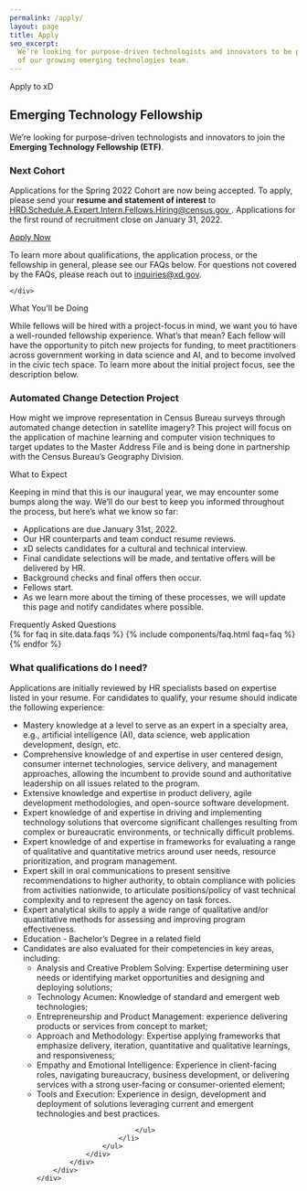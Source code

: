 ```yaml
---
permalink: /apply/
layout: page
title: Apply
seo_excerpt:
  We’re looking for purpose-driven technologists and innovators to be part
  of our growing emerging technologies team.
---
```


<section class="apply-overview">
    <div class="grid-container">
        <div class="section-breadcrumb">Apply to xD</div>
        <h2>Emerging Technology Fellowship</h2>
        <p>
            We’re looking for purpose-driven technologists and innovators to 
            join the <b>Emerging Technology Fellowship (ETF)</b>.
        </p>
        <div class="grid-row">
            <div class="grid-col-12">
                <h3>Next Cohort</h3>
                <p>
                    Applications for the Spring 2022 Cohort are now being 
                    accepted. To apply, please send your <b>resume and statement 
                    of interest</b> to 
                    <a href="mailto:HRD.Schedule.A.Expert.Intern.Fellows.Hiring@census.gov?subject=Emerging Technology Fellowship Application">
                        HRD.Schedule.A.Expert.Intern.Fellows.Hiring@census.gov
                    </a>.
                    Applications for the first round of recruitment close on 
                    January 31, 2022.
                </p>
                <a 
                    class="usa-button usa-button-black" 
                    href="mailto:HRD.Schedule.A.Expert.Intern.Fellows.Hiring@census.gov?subject=Emerging Technology Fellowship Application"
                >
                    Apply Now
                </a>
                <p>
                    To learn more about qualifications, the application process, 
                    or the fellowship in general, please see our FAQs below. 
                    For questions not covered by the FAQs, please reach out to 
                    <a href="mailto:inquiries@xd.gov?subject=Emerging Technology Fellowship Inquiry">inquiries@xd.gov</a>.
                </p>
            </div>
        </div>
        
    </div>
</section>

<section class="apply-overview">
    <div class="grid-container">
        <div class="section-breadcrumb">What You'll be Doing</div>
        <div class="grid-row">
            <div class="grid-col-12">
                <p>
                    While fellows will be hired with a project-focus in mind, 
                    we want you to have a well-rounded fellowship experience. 
                    What’s that mean? Each fellow will have the opportunity to 
                    pitch new projects for funding, to meet practitioners across 
                    government working in data science and AI, and to become 
                    involved in the civic tech space. To learn more about the 
                    initial project focus, see the description below.
                 </p>
                <h3>Automated Change Detection Project</h3>
                <p>
                    How might we improve representation in Census Bureau surveys 
                    through automated change detection in satellite imagery? 
                    This project will focus on the application of machine 
                    learning and computer vision techniques to target updates to 
                    the Master Address File and is being done in partnership 
                    with the Census Bureau’s Geography Division.
                </p>
            </div>
        </div>
    </div>
</section>

<section class="apply-overview">
    <div class="grid-container">
        <div class="section-breadcrumb">What to Expect</div>
        <div class="grid-row">
            <div class="grid-col-12">
                <p>
                    Keeping in mind that this is our inaugural year, we may 
                    encounter some bumps along the way. We’ll do our best to 
                    keep you informed throughout the process, but here’s what we 
                    know so far:
                </p>
                <ul>
                    <li>Applications are due January 31st, 2022.</li>
                    <li>Our HR counterparts and team conduct resume reviews.</li>
                    <li>xD selects candidates for a cultural and technical interview.</li>
                    <li>Final candidate selections will be made, and tentative offers will be delivered by HR.</li>
                    <li>Background checks and final offers then occur.</li>
                    <li>Fellows start.</li>
                    <li>As we learn more about the timing of these processes, we will update this page and notify candidates where possible.</li>
                </ul>
            </div>
        </div>
    </div>
</section>

<section class="apply-overview apply-faq">
    <div class="grid-container">
        <div class="section-breadcrumb">Frequently Asked Questions</div>
        <div class="grid-row">
            <div class="grid-col-12">
                {% for faq in site.data.faqs %}
                    {% include components/faq.html faq=faq %}
                {% endfor %}
                <div class="faq">
                    <h3>What qualifications do I need? </h3>
                    <p>
                        Applications are initially reviewed by HR specialists 
                        based on expertise listed in your resume. For candidates 
                        to qualify, your resume should indicate the following
                         experience:
                    </p>
                    <ul>
                        <li>Mastery knowledge at a level to serve as an expert in a specialty area, e.g., artificial intelligence (AI), data science, web application development, design, etc.</li>
                        <li>Comprehensive knowledge of and expertise in user centered design, consumer internet technologies, service delivery, and management approaches, allowing the incumbent to provide sound and authoritative leadership on all issues related to the program. </li>
                        <li>Extensive knowledge and expertise in product delivery, agile development methodologies, and open-source software development. </li>
                        <li>Expert knowledge of and expertise in driving and implementing technology solutions that overcome significant challenges resulting from complex or bureaucratic environments, or technically difficult problems. </li>
                        <li>Expert knowledge of and expertise in frameworks for evaluating a range of qualitative and quantitative metrics around user needs, resource prioritization, and program management. </li>
                        <li>Expert skill in oral communications to present sensitive recommendations to higher authority, to obtain compliance with policies from activities nationwide, to articulate positions/policy of vast technical complexity and to represent the agency on task forces. </li>
                        <li>Expert analytical skills to apply a wide range of qualitative and/or quantitative methods for assessing and improving program effectiveness.</li>
                        <li>Education - Bachelor’s Degree in a related field</li>
                        <li>Candidates are also evaluated for their competencies in key areas, including:
                            <ul>
                                <li>Analysis and Creative Problem Solving: Expertise determining user needs or identifying market opportunities and designing and deploying solutions;</li>
                                <li>Technology Acumen: Knowledge of standard and emergent web technologies; </li>
                                <li>Entrepreneurship and Product Management: experience delivering products or services from concept to market; </li>
                                <li>Approach and Methodology: Expertise applying frameworks that emphasize delivery, iteration, quantitative and qualitative learnings, and responsiveness; </li>
                                <li>Empathy and Emotional Intelligence: Experience in client-facing roles, navigating bureaucracy, business development, or delivering services with a strong user-facing or consumer-oriented element; </li>
                                <li>Tools and Execution: Experience in design, development and deployment of solutions leveraging current and emergent technologies and best practices.</li>

                            </ul>
                        </li>
                    </ul>
                </div>
            </div>
        </div>
    </div>

</section>

<!--
<section class="apply-overview">
  <div class="grid-container">
    <div class="section-breadcrumb">Apply to xD</div>
    <h2>
      We’re looking for purpose-driven technologists and innovators to be part
      of our growing emerging technologies team.
    </h2>
    <div class="grid-row grid-gap-lg">
      <div class="tablet:grid-col-6">
        <h3>Overview</h3>
        <p>
          Come join xD at the U.S. Census Bureau for a tour of civic service
          that enables you to bring your unique perspective and expertise to a
          diversity of high-impact transformative projects. <strong>Emerging
          Technology Fellowship</strong> positions are non-permanent and offered
          for up to four years of service. For more information, see our FAQs.
        </p>
      </div>
      <div class="tablet:grid-col-6">
        <h3>How to Apply</h3>
        <p>
          To apply for this position, please send your <strong>resume and cover letter</strong> to: <a class="usa-link long-link" href="mailto:HRD.Schedule.A.Expert.Intern.Fellows.Hiring@census.gov?subject=Emerging Technology Fellowship Application">HRD.Schedule.A.Expert.Intern.Fellows.Hiring@census.gov</a> with the subject line "Emerging Technology Fellowship Application."
        </p>
        <p>
          For more information about the Emerging Technology Fellowship, please visit the official
          <a class="usa-link" href="https://www.census.gov/about/census-careers/opportunities/programs/etf.html" target="_blank">Census.gov page</a>. If you have additional questions, please reach out to <a class="usa-link long-link" href="mailto:inquiries@xd.gov">inquiries@xd.gov</a>.
        </p>
      </div>
    </div>
  </div>
</section>
<section class="apply-openings">
    <div class="grid-container">
        <div class="section-breadcrumb">Openings</div>
        <div class="grid-row">
            <div class="grid-col-12">
                {% for position in site.positions %}
                    {% include components/position.html position=position %}
                {% endfor %}
            </div>
        </div>
    </div>
</section>

<section class="apply-overview apply-faq">
  <div class="grid-container">
    <div class="section-breadcrumb">Frequently Asked Questions</div>
    <div class="grid-row">
      <div class="grid-col-12">
        <div class="faq">
          <h3>What is an Emerging Technology Fellow?</h3>
          <p>
            The Emerging Technology Fellowship (ETF) recruits the best and
            brightest technologists with expertise in emerging data technology
            trends to drive data innovation at the U.S. Census Bureau and other
            federal agencies. This fellowship brings together experts in data
            science and artificial intelligence (AI), design, and product
            management with innovators across the federal government to solve
            pressing technology problems, save taxpayer money, and position the
            Census Bureau as a leader in federal data innovation.
          </p>
        </div>
        <div class="faq">
          <h3>How do I apply?</h3>
          <p>
            To apply for this position, please send your <strong>resume and cover letter</strong> to: <a class="usa-link long-link" href="mailto:HRD.Schedule.A.Expert.Intern.Fellows.Hiring@census.gov?subject=Emerging Technology Fellowship Application">HRD.Schedule.A.Expert.Intern.Fellows.Hiring@census.gov</a> with the subject line "Emerging Technology Fellowship Application."
          </p>
        </div>
        <div class="faq">
          <h3>How should my resume be formatted?</h3>
          <p>
            We recommend formatting resumes based on best practices listed on the <a class="usa-link" href="https://www.usajobs.gov/Help/faq/application/documents/resume/what-to-include/" target="_blank">USAJOBS website</a>. Additional guidance has been published by the <a class="usa-link" href="https://handbook.tts.gov/resume/" target="_blank">Technology Transformation Service (TTS)</a>.
          </p>
        </div>
      </div>
    </div>
  </div>
</section>-->

